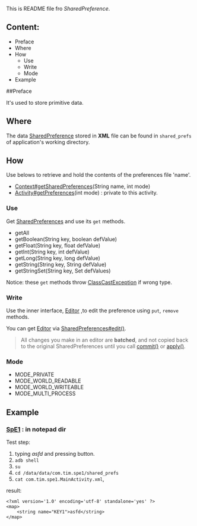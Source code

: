 This is README file fro *SharedPreference*.

## Content:

- Preface
- Where
- How
	- Use
	- Write
	- Mode 
- Example

##Preface

It's used to store primitive data.

## Where

The data [SharedPreference][SP] stored in **XML** file can be found in `shared_prefs` of application's working directory.

## How

Use belows to retrieve and hold the contents of the preferences file 'name'.

- [Context#getSharedPreferences][GSP](String name, int mode)
- [Activity#getPreferences][GP](int mode) : private to this activity.

### Use

Get [SharedPreferences][SP] and use its `get` methods.

- getAll
- getBoolean(String key, boolean defValue)
- getFloat(String key, float defValue)
- getInt(String key, int defValue)
- getLong(String key, long defValue)
- getString(String key, String defValue)
- getStringSet(String key, Set<String> defValues) 	 

Notice: these `get` methods throw [ClassCastException][CCE] if wrong type.

### Write

Use the inner interface, [Editor][SPE] ,to edit the preference using `put`, `remove` methods.

You can get [Editor][SPE] via [SharedPreferences#edit()][W1].

> All changes you make in an editor are **batched**, and not copied back to the original SharedPreferences until you call [commit()][W_commit] or [apply()][W_apply].

[W1]: http://developer.android.com/reference/android/content/SharedPreferences.html#edit()
[W_commit]:http://developer.android.com/reference/android/content/SharedPreferences.Editor.html#commit()
[W_apply]:http://developer.android.com/reference/android/content/SharedPreferences.Editor.html#apply()


### Mode 

- MODE_PRIVATE
- MODE_WORLD_READABLE
- MODE_WORLD_WRITEABLE
- MODE_MULTI_PROCESS

## Example

### [SpE1][E1] : in notepad dir

Test step:

1. typing *asfd* and pressing button.
2. `adb shell`
3. `su` 
4. `cd /data/data/com.tim.spe1/shared_prefs` 
5. `cat com.tim.spe1.MainActivity.xml`, 

result:
 
	<?xml version='1.0' encoding='utf-8' standalone='yes' ?>
	<map>
    	<string name="KEY1">asfd</string>
	</map>


[E1]: ../../notepad/SpE1


[SP]: http://developer.android.com/reference/android/content/SharedPreferences.html
[GSP]: http://developer.android.com/reference/android/content/Context.html#getSharedPreferences%28java.lang.String,%20int%29
[GP]: http://developer.android.com/reference/android/app/Activity.html#getPreferences%28int%29
[CCE]: http://developer.android.com/reference/java/lang/ClassCastException.html
[SPE]:http://developer.android.com/reference/android/content/SharedPreferences.Editor.html